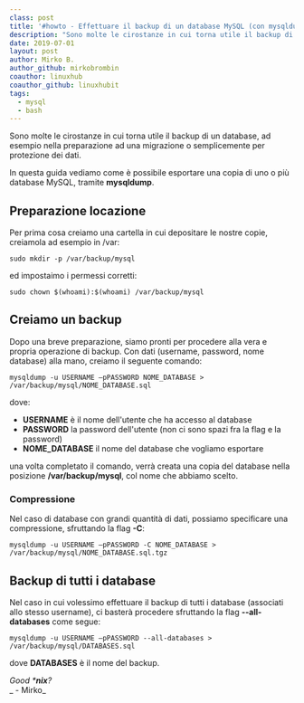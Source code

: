 ```yaml
---
class: post
title: '#howto - Effettuare il backup di un database MySQL (con mysqldump)'
description: "Sono molte le cirostanze in cui torna utile il backup di un database, ad esempio nella preparazione ad una migrazione o semplice.."
date: 2019-07-01
layout: post
author: Mirko B.
author_github: mirkobrombin
coauthor: linuxhub
coauthor_github: linuxhubit
tags:
  - mysql  
  - bash
---
```

Sono molte le cirostanze in cui torna utile il backup di un database, ad esempio nella preparazione ad una migrazione o semplicemente per protezione dei dati.

In questa guida vediamo come è possibile esportare una copia di uno o più database MySQL, tramite **mysqldump**.

## Preparazione locazione

Per prima cosa creiamo una cartella in cui depositare le nostre copie, creiamola ad esempio in /var:

    sudo mkdir -p /var/backup/mysql

ed impostaimo i permessi corretti:

    sudo chown $(whoami):$(whoami) /var/backup/mysql

## Creiamo un backup

Dopo una breve preparazione, siamo pronti per procedere alla vera e propria operazione di backup. Con dati (username, password, nome database) alla mano, creiamo il seguente comando:

    mysqldump -u USERNAME –pPASSWORD NOME_DATABASE > /var/backup/mysql/NOME_DATABASE.sql

dove:

*   **USERNAME** è il nome dell'utente che ha accesso al database
*   **PASSWORD** la password dell'utente (non ci sono spazi fra la flag e la password)
*   **NOME_DATABASE** il nome del database che vogliamo esportare

una volta completato il comando, verrà creata una copia del database nella posizione **/var/backup/mysql**, col nome che abbiamo scelto.

### Compressione

Nel caso di database con grandi quantità di dati, possiamo specificare una compressione, sfruttando la flag **-C**:

    mysqldump -u USERNAME –pPASSWORD -C NOME_DATABASE > /var/backup/mysql/NOME_DATABASE.sql.tgz

## Backup di tutti i database

Nel caso in cui volessimo effettuare il backup di tutti i database (associati allo stesso username), ci basterà procedere sfruttando la flag **--all-databases** come segue:

    mysqldump -u USERNAME –pPASSWORD --all-databases > /var/backup/mysql/DATABASES.sql

dove **DATABASES** è il nome del backup.

_Good ***nix**?_  
_ - Mirko_